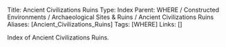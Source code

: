 Title: Ancient Civilizations Ruins
Type: Index
Parent: WHERE / Constructed Environments / Archaeological Sites & Ruins / Ancient Civilizations Ruins
Aliases: [Ancient_Civilizations_Ruins]
Tags: [WHERE]
Links: []

Index of Ancient Civilizations Ruins.
